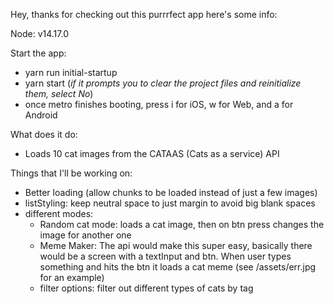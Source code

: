 Hey, thanks for checking out this purrrfect app here's some info:

Node: v14.17.0

Start the app: 
- yarn run initial-startup
- yarn start (*if it prompts you to clear the project files and reinitialize them, select No*)
- once metro finishes booting, press i for iOS, w for Web, and a for Android


What does it do: 
- Loads 10 cat images from the CATAAS (Cats as a service) API

Things that I'll be working on: 
- Better loading (allow chunks to be loaded instead of just a few images)
- listStyling: keep neutral space to just margin to avoid big blank spaces
- different modes: 
    - Random cat mode: loads a cat image, then on btn press changes the image for another one
    - Meme Maker: The api would make this super easy, basically there would be a screen with a textInput and btn. When user types something and hits the btn it loads a cat meme (see /assets/err.jpg for an example)
    - filter options: filter out different types of cats by tag
